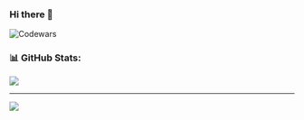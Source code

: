 ### Hi there 👋
![Codewars](https://www.codewars.com/users/sagarbetkar/badges/large)

### 📊 GitHub Stats:
<!-- ![](https://github-readme-stats.vercel.app/api?username=pal-anisha&theme=react&hide_border=false&include_all_commits=true&count_private=true)<br/> -->
![](https://github-readme-streak-stats.herokuapp.com?user=sagarbetkar&theme=dark)

---
![](https://komarev.com/ghpvc/?username=sagarbetkar&color=447ff7&label=Visitor+count)
<!--
**sagarbetkar/sagarbetkar** is a ✨ _special_ ✨ repository because its `README.md` (this file) appears on your GitHub profile.

Here are some ideas to get you started:

- 🔭 I’m currently working on ...
- 🌱 I’m currently learning ...
- 👯 I’m looking to collaborate on ...
- 🤔 I’m looking for help with ...
- 💬 Ask me about ...
- 📫 How to reach me: ...
- 😄 Pronouns: ...
- ⚡ Fun fact: ...
-->
